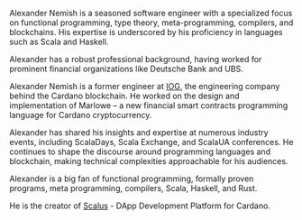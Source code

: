 Alexander Nemish is a seasoned software engineer with a specialized focus on functional programming, type theory, meta-programming, compilers, and blockchains. His expertise is underscored by his proficiency in languages such as Scala and Haskell.

Alexander has a robust professional background, having worked for prominent financial organizations like Deutsche Bank and UBS.

Alexander Nemish is a former engineer at [IOG](https://iohk.io), the engineering company behind the Cardano blockchain. He worked on the design and implementation of Marlowe – a new financial smart contracts programming language for Cardano cryptocurrency.

Alexander has shared his insights and expertise at numerous industry events, including ScalaDays, Scala Exchange, and ScalaUA conferences. He continues to shape the discourse around programming languages and blockchain, making technical complexities approachable for his audiences.

Alexander is a big fan of functional programming, formally proven programs, meta programming, compilers, Scala, Haskell, and Rust.

He is the creator of [Scalus](https://scalus.org) - DApp Development Platform for Cardano.